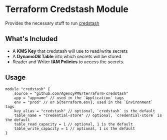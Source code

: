 # Terraform Credstash Module

Provides the necessary stuff to run [credstash](https://github.com/fugue/credstash)

## What's Included

- A **KMS Key** that credstash will use to read/write secrets
- A **DynamoDB Table** into which secrets will be stored
- Reader and Writer **IAM Policies** to access the secrets.

## Usage

```hcl
module "credstash" {
    source = "github.com/AgencyPMG/terraform-credstash"
    app = "appname" // used in the `Application` tags
    env = "prod" // or ${terraform.env}, used in the `Environment` tags
    key_alias = "credstash" // optional, `credstash` is the default
    table_name = "credential-store" // optional, `credential-store` is the default
    table_read_capacity = 1 // optional, 1 is the default
    table_write_capacity = 1 // optional, 1 is the default
}
```
